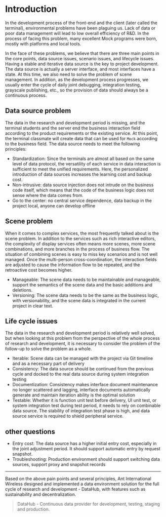 # Introduction

In the development process of the front-end and the client (later called the terminal), environmental problems have been plaguing us. Lack of data or poor data management will lead to low overall efficiency of R&D. In the process of facing this problem, many excellent Mock programs were born, mostly with platforms and local tools.

In the face of these problems, we believe that there are three main points in the core points, data source issues, scenario issues, and lifecycle issues. Having a stable and iterative data source is the key to project development. The data source is actually a server interface, and most interfaces have a state. At this time, we also need to solve the problem of scene management. In addition, as the development process progresses, we usually enter the cycle of daily joint debugging, integration testing, grayscale publishing, etc., so the provision of data should always be a continuous process.

## Data source problem

The data in the research and development period is missing, and the terminal students and the server end the business interaction field according to the product requirements or the existing service. At this point, the terminal classmate will create data that can be used for `Mock` according to the business field. The data source needs to meet the following principles:

* Standardization: Since the terminals are almost all based on the same level of data protocol, the versatility of each service in data interaction is sufficient to meet the unified requirements. Here, the personalized introduction of data sources increases the learning cost and backup cost.
* Non-intrusive: data source injection does not intrude on the business code itself, which means that the code of the business logic does not sense where the data comes from.
* Go to the center: no central service dependence, data backup in the project local, anyone can develop offline

## Scene problem

When it comes to complex services, the most frequently talked about is the scene problem. In addition to the services such as rich interactive editors, the complexity of display services often means more scenes, more scene combinations, and more branches in the process of business flow. The situation of combining scenes is easy to miss key scenarios and is not well managed. Once the multi-person cross-coordination, the interaction fields are adjusted to cause the information flow to be repeated, and the retroactive cost becomes higher.

* Manageable: The scene data needs to be maintainable and manageable, support the semantics of the scene data and the basic additions and deletions.
* Versioning: The scene data needs to be the same as the business logic, with versionability, and the scene data is integrated in the current project in clear text.

## Life cycle issues

The data in the research and development period is relatively well solved, but when looking at this problem from the perspective of the whole process of research and development, it is necessary to consider the problem of the follow-up to solve the problem as a whole.

* Iterable: Scene data can be managed with the project via Git timeline and as a necessary part of delivery
* Consistency: The data source should be continued from the previous cycle and docked to the real data source during system integration testing
* Documentization: Consistency makes interface document maintenance no longer scattered and lagging, interface documents automatically generate and maintain iteration ability is the optimal solution
* Testable: Whether it is function unit test before delivery, UI unit test, or system integration test during test period, it needs to rely on combinable data source. The stability of integration test phase is high, and data source service is required to shield peripheral service.

## other questions

* Entry cost: The data source has a higher initial entry cost, especially in the joint adjustment period. It should support automatic entry by request snapshot.
* Troubleshooting: Production environment should support switching data sources, support proxy and snapshot records

---

Based on the above pain points and several principles, Ant International Wireless designed and implemented a data environment solution for the full cycle of research and development - DataHub, with features such as sustainability and decentralization.
> DataHub - Continuous data provider for development, testing, staging and production.
